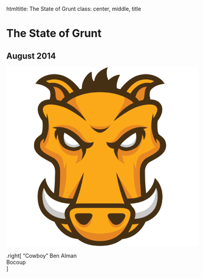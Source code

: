 htmltitle: The State of Grunt
class: center, middle, title

# The State of Grunt
## August 2014

![](images/grunt-logo-no-wordmark.svg)

.right[
  &ldquo;Cowboy&rdquo; Ben Alman  
  Bocoup  
]
